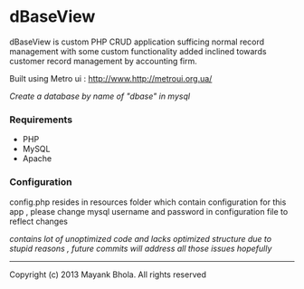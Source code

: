 dBaseView
==========
dBaseView is custom PHP CRUD application sufficing normal record management with some custom functionality added inclined towards customer record management by accounting firm.

Built using Metro ui : http://www.http://metroui.org.ua/

*Create a database by name of "dbase" in mysql*

### Requirements
* PHP
* MySQL
* Apache

### Configuration
config.php resides in resources folder which contain configuration for this app , please change mysql username and password in configuration file to reflect changes

*contains lot of unoptimized code and lacks optimized structure due to stupid reasons , future commits will address all those issues hopefully*

----
Copyright (c) 2013  Mayank Bhola.
All rights reserved